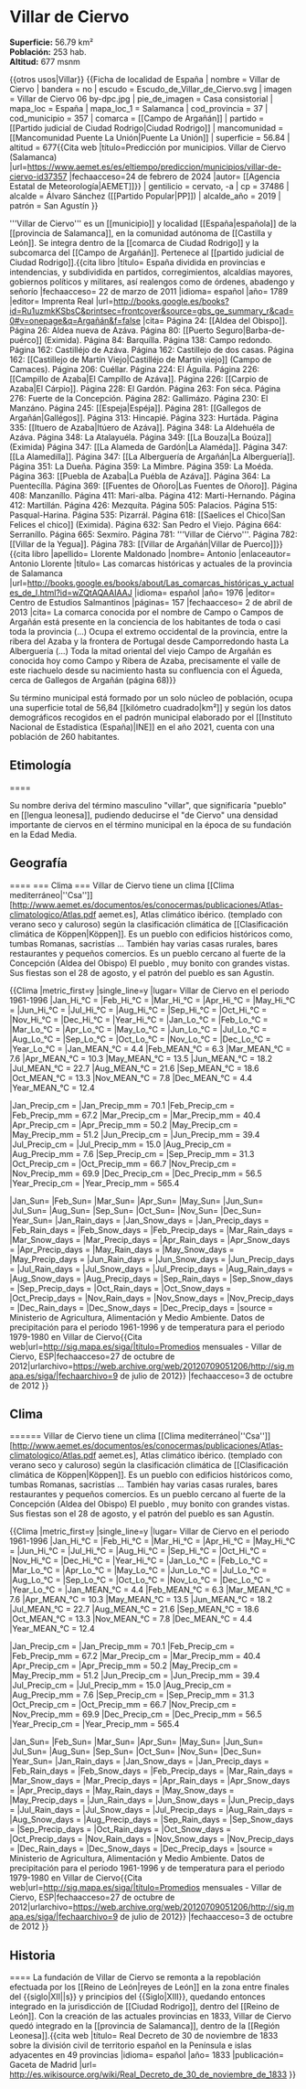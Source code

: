# Villar de Ciervo

**Superficie:** 56.79 km²  
**Población:** 253 hab.  
**Altitud:** 677 msnm  

{{otros usos|Villar}}
{{Ficha de localidad de España
| nombre = Villar de Ciervo
| bandera = no
| escudo = Escudo_de_Villar_de_Ciervo.svg
| imagen = Villar de Ciervo 06 by-dpc.jpg
| pie_de_imagen = Casa consistorial
| mapa_loc = España
| mapa_loc_1 = Salamanca
| cod_provincia = 37
| cod_municipio = 357
| comarca = [[Campo de Argañán]]
| partido = [[Partido judicial de Ciudad Rodrigo|Ciudad Rodrigo]]
| mancomunidad = [[Mancomunidad Puente La Unión|Puente La Unión]]
| superficie = 56.84
| altitud = 677<ref>{{Cita web |título=Predicción por municipios. Villar de Ciervo (Salamanca) |url=https://www.aemet.es/es/eltiempo/prediccion/municipios/villar-de-ciervo-id37357 |fechaacceso=24 de febrero de 2024 |autor= [[Agencia Estatal de Meteorología|AEMET]]}}</ref>
| gentilicio = cervato, -a
| cp = 37486
| alcalde = Álvaro Sánchez ([[Partido Popular|PP]])
| alcalde_año = 2019
| patrón = San Agustín
}}

'''Villar de Ciervo''' es un [[municipio]] y localidad [[España|española]] de la [[provincia de Salamanca]], en la comunidad autónoma de [[Castilla y León]]. Se integra dentro de la [[comarca de Ciudad Rodrigo]] y la subcomarca del [[Campo de Argañán]]. Pertenece al [[partido judicial de Ciudad Rodrigo]].<ref name=ref_duplicada_1>{{cita libro |título= España dividida en provincias e intendencias, y subdividida en partidos, corregimientos, alcaldías mayores, gobiernos políticos y militares, así realengos como de órdenes, abadengo y señorío |fechaacceso= 22 de marzo de 2011 |idioma= español |año= 1789 |editor= Imprenta Real |url=http://books.google.es/books?id=Ru1uzmkKSbsC&printsec=frontcover&source=gbs_ge_summary_r&cad=0#v=onepage&q=Argañán&f=false |cita= Página 24: [[Aldea del Obispo]]. Página 26: Aldea nueva de Azáva. Página 80: [[Puerto Seguro|Barba-de-puérco]] (Eximida). Página 84: Barquílla. Página 138: Campo redondo. Página 162: Castilléjo de Azáva. Página 162: Castillejo de dos casas. Página 162: [[Castillejo de Martín Viejo|Castilléjo de Martín viejo]] (Campo de Camaces). Página 206: Cuéllar. Página 224: El Águila. Página 226: [[Campillo de Azaba|El Campíllo de Azáva]]. Página 226: [[Carpio de Azaba|El Cárpio]]. Página 228: El Gardón. Página 263: Fon séca. Página 276: Fuerte de la Concepción. Página 282: Gallimázo. Página 230: El Manzáno. Página 245: [[Espeja|Espéja]]. Página 281: [[Gallegos de Argañán|Gallégos]]. Página 313: Hincapié. Página 323: Hurtáda. Página 335: [[Ituero de Azaba|Itúero de Azáva]]. Página 348: La Aldehuéla de Azáva. Página 348: La Atalayuéla. Página 349: [[La Bouza|La Boúza]] (Eximida) Página 347: [[La Alameda de Gardón|La Alaméda]]. Página 347: [[La Alamedilla]]. Página 347: [[La Alberguería de Argañán|La Alberguería]]. Página 351: La Dueña. Página 359: La Mimbre. Página 359: La Moéda. Página 363: [[Puebla de Azaba|La Puébla de Azáva]]. Página 364: La Puentecílla. Página 369: [[Fuentes de Oñoro|Las Fuentes de Oñoro]]. Página 408: Manzaníllo. Página 411: Mari-alba. Página 412: Marti-Hernando. Página 412: Martillán. Página 426: Mezquíta. Página 505: Palacios. Página 515: Pasqual-Harina. Página 535: Pizarrál. Página 618: [[Saelices el Chico|San Felices el chico]] (Eximida). Página 632: San Pedro el Viejo. Página 664: Serraníllo. Página 665: Sexmíro. Página 781: '''Villar de Ciérvo'''. Página 782: [[Villar de la Yegua]]. Página 783: [[Villar de Argañán|Villar de Puerco]]}}</ref><ref name=ref_duplicada_2>{{cita libro |apellido= Llorente Maldonado |nombre= Antonio |enlaceautor= Antonio Llorente |título= Las comarcas históricas y actuales de la provincia de Salamanca |url=http://books.google.es/books/about/Las_comarcas_históricas_y_actuales_de_l.html?id=wZQtAQAAIAAJ |idioma= español |año= 1976 |editor= Centro de Estudios Salmantinos |páginas= 157 |fechaacceso= 2 de abril de 2013 |cita= La comarca conocida por el nombre de Campo o Campos de Argañán está presente en la conciencia de los habitantes de toda o casi toda la provincia (...) Ocupa el extremo occidental de la provincia, entre la ribera del Azaba y la frontera de Portugal desde Camporredondo hasta La Alberguería (...) Toda la mitad oriental del viejo Campo de Argañán es conocida hoy como Campo y Ribera de Azaba, precisamente el valle de este riachuelo desde su nacimiento hasta su confluencia con el Águeda, cerca de Gallegos de Argañán (página 68)}}</ref>

Su término municipal está formado por un solo núcleo de población, ocupa una superficie total de 56,84&nbsp;[[kilómetro cuadrado|km²]] y según los datos demográficos recogidos en el padrón municipal elaborado por el [[Instituto Nacional de Estadística (España)|INE]] en el año 2021, cuenta con una población de 260 habitantes.

## Etimología

====

Su nombre deriva del término masculino "villar", que significaría "pueblo" en [[lengua leonesa]], pudiendo deducirse el "de Ciervo" una densidad importante de ciervos en el término municipal en la época de su fundación en la Edad Media.

## Geografía

====
=== Clima ===
Villar de Ciervo tiene un clima [[Clima mediterráneo|''Csa'']]<ref name="test23">[http://www.aemet.es/documentos/es/conocermas/publicaciones/Atlas-climatologico/Atlas.pdf aemet.es], Atlas climático ibérico.</ref> (templado con verano seco y caluroso) según la clasificación climática de [[Clasificación climática de Köppen|Köppen]].
Es un pueblo con edificios históricos como, tumbas Romanas, sacristías ... También hay varias casas rurales, bares restaurantes y pequeños comercios.
Es un pueblo cercano al fuerte de la Concepción (Aldea del Obispo)
El pueblo , muy bonito con grandes vistas.
Sus fiestas son el 28 de agosto, y el patrón del pueblo es san Agustín. 

{{Clima
|metric_first=y 
|single_line=y
|lugar= Villar de Ciervo en el periodo 1961-1996
|Jan_Hi_°C = 
|Feb_Hi_°C = 
|Mar_Hi_°C =
|Apr_Hi_°C = 
|May_Hi_°C = 
|Jun_Hi_°C = 
|Jul_Hi_°C = 
|Aug_Hi_°C = 
|Sep_Hi_°C = 
|Oct_Hi_°C = 
|Nov_Hi_°C = 
|Dec_Hi_°C = 
|Year_Hi_°C = 
|Jan_Lo_°C = 
|Feb_Lo_°C = 
|Mar_Lo_°C = 
|Apr_Lo_°C = 
|May_Lo_°C = 
|Jun_Lo_°C = 
|Jul_Lo_°C = 
|Aug_Lo_°C = 
|Sep_Lo_°C = 
|Oct_Lo_°C = 
|Nov_Lo_°C = 
|Dec_Lo_°C = 
|Year_Lo_°C = 
|Jan_MEAN_°C = 4.4
|Feb_MEAN_°C = 6.3
|Mar_MEAN_°C = 7.6
|Apr_MEAN_°C = 10.3
|May_MEAN_°C = 13.5
|Jun_MEAN_°C = 18.2
|Jul_MEAN_°C = 22.7
|Aug_MEAN_°C = 21.6
|Sep_MEAN_°C = 18.6
|Oct_MEAN_°C = 13.3
|Nov_MEAN_°C = 7.8
|Dec_MEAN_°C = 4.4
|Year_MEAN_°C = 12.4


|Jan_Precip_cm =       |Jan_Precip_mm = 70.1
|Feb_Precip_cm =       |Feb_Precip_mm = 67.2
|Mar_Precip_cm =       |Mar_Precip_mm = 40.4
|Apr_Precip_cm =       |Apr_Precip_mm = 50.2
|May_Precip_cm =       |May_Precip_mm = 51.2
|Jun_Precip_cm =       |Jun_Precip_mm = 39.4
|Jul_Precip_cm =       |Jul_Precip_mm = 15.0
|Aug_Precip_cm =       |Aug_Precip_mm = 7.6
|Sep_Precip_cm =       |Sep_Precip_mm = 31.3
|Oct_Precip_cm =       |Oct_Precip_mm = 66.7
|Nov_Precip_cm =       |Nov_Precip_mm = 69.9
|Dec_Precip_cm =       |Dec_Precip_mm = 56.5   
|Year_Precip_cm =      |Year_Precip_mm = 565.4


|Jan_Sun= 
|Feb_Sun= 
|Mar_Sun= 
|Apr_Sun= 
|May_Sun= 
|Jun_Sun= 
|Jul_Sun= 
|Aug_Sun= 
|Sep_Sun= 
|Oct_Sun= 
|Nov_Sun= 
|Dec_Sun= 
|Year_Sun= 
|Jan_Rain_days =    |Jan_Snow_days =    |Jan_Precip_days = 
|Feb_Rain_days =    |Feb_Snow_days =    |Feb_Precip_days = 
|Mar_Rain_days =    |Mar_Snow_days =    |Mar_Precip_days = 
|Apr_Rain_days =    |Apr_Snow_days =    |Apr_Precip_days = 
|May_Rain_days =    |May_Snow_days =    |May_Precip_days = 
|Jun_Rain_days =    |Jun_Snow_days =    |Jun_Precip_days = 
|Jul_Rain_days =    |Jul_Snow_days =    |Jul_Precip_days = 
|Aug_Rain_days =    |Aug_Snow_days =    |Aug_Precip_days = 
|Sep_Rain_days =    |Sep_Snow_days =    |Sep_Precip_days = 
|Oct_Rain_days =    |Oct_Snow_days =    |Oct_Precip_days = 
|Nov_Rain_days =    |Nov_Snow_days =    |Nov_Precip_days = 
|Dec_Rain_days =    |Dec_Snow_days =    |Dec_Precip_days = 
|source = Ministerio de Agricultura, Alimentación y Medio Ambiente. Datos de precipitación para el periodo 1961-1996 y de temperatura para el periodo 1979-1980 en Villar de Ciervo<ref>{{Cita web|url=http://sig.mapa.es/siga/|título=Promedios mensuales - Villar de Ciervo, ESP|fechaacceso=27 de octubre de 2012|urlarchivo=https://web.archive.org/web/20120709051206/http://sig.mapa.es/siga/|fechaarchivo=9 de julio de 2012}}</ref>
|fechaacceso=3 de octubre de 2012
}}

## Clima

======
Villar de Ciervo tiene un clima [[Clima mediterráneo|''Csa'']]<ref name="test23">[http://www.aemet.es/documentos/es/conocermas/publicaciones/Atlas-climatologico/Atlas.pdf aemet.es], Atlas climático ibérico.</ref> (templado con verano seco y caluroso) según la clasificación climática de [[Clasificación climática de Köppen|Köppen]].
Es un pueblo con edificios históricos como, tumbas Romanas, sacristías ... También hay varias casas rurales, bares restaurantes y pequeños comercios.
Es un pueblo cercano al fuerte de la Concepción (Aldea del Obispo)
El pueblo , muy bonito con grandes vistas.
Sus fiestas son el 28 de agosto, y el patrón del pueblo es san Agustín. 

{{Clima
|metric_first=y 
|single_line=y
|lugar= Villar de Ciervo en el periodo 1961-1996
|Jan_Hi_°C = 
|Feb_Hi_°C = 
|Mar_Hi_°C =
|Apr_Hi_°C = 
|May_Hi_°C = 
|Jun_Hi_°C = 
|Jul_Hi_°C = 
|Aug_Hi_°C = 
|Sep_Hi_°C = 
|Oct_Hi_°C = 
|Nov_Hi_°C = 
|Dec_Hi_°C = 
|Year_Hi_°C = 
|Jan_Lo_°C = 
|Feb_Lo_°C = 
|Mar_Lo_°C = 
|Apr_Lo_°C = 
|May_Lo_°C = 
|Jun_Lo_°C = 
|Jul_Lo_°C = 
|Aug_Lo_°C = 
|Sep_Lo_°C = 
|Oct_Lo_°C = 
|Nov_Lo_°C = 
|Dec_Lo_°C = 
|Year_Lo_°C = 
|Jan_MEAN_°C = 4.4
|Feb_MEAN_°C = 6.3
|Mar_MEAN_°C = 7.6
|Apr_MEAN_°C = 10.3
|May_MEAN_°C = 13.5
|Jun_MEAN_°C = 18.2
|Jul_MEAN_°C = 22.7
|Aug_MEAN_°C = 21.6
|Sep_MEAN_°C = 18.6
|Oct_MEAN_°C = 13.3
|Nov_MEAN_°C = 7.8
|Dec_MEAN_°C = 4.4
|Year_MEAN_°C = 12.4


|Jan_Precip_cm =       |Jan_Precip_mm = 70.1
|Feb_Precip_cm =       |Feb_Precip_mm = 67.2
|Mar_Precip_cm =       |Mar_Precip_mm = 40.4
|Apr_Precip_cm =       |Apr_Precip_mm = 50.2
|May_Precip_cm =       |May_Precip_mm = 51.2
|Jun_Precip_cm =       |Jun_Precip_mm = 39.4
|Jul_Precip_cm =       |Jul_Precip_mm = 15.0
|Aug_Precip_cm =       |Aug_Precip_mm = 7.6
|Sep_Precip_cm =       |Sep_Precip_mm = 31.3
|Oct_Precip_cm =       |Oct_Precip_mm = 66.7
|Nov_Precip_cm =       |Nov_Precip_mm = 69.9
|Dec_Precip_cm =       |Dec_Precip_mm = 56.5   
|Year_Precip_cm =      |Year_Precip_mm = 565.4


|Jan_Sun= 
|Feb_Sun= 
|Mar_Sun= 
|Apr_Sun= 
|May_Sun= 
|Jun_Sun= 
|Jul_Sun= 
|Aug_Sun= 
|Sep_Sun= 
|Oct_Sun= 
|Nov_Sun= 
|Dec_Sun= 
|Year_Sun= 
|Jan_Rain_days =    |Jan_Snow_days =    |Jan_Precip_days = 
|Feb_Rain_days =    |Feb_Snow_days =    |Feb_Precip_days = 
|Mar_Rain_days =    |Mar_Snow_days =    |Mar_Precip_days = 
|Apr_Rain_days =    |Apr_Snow_days =    |Apr_Precip_days = 
|May_Rain_days =    |May_Snow_days =    |May_Precip_days = 
|Jun_Rain_days =    |Jun_Snow_days =    |Jun_Precip_days = 
|Jul_Rain_days =    |Jul_Snow_days =    |Jul_Precip_days = 
|Aug_Rain_days =    |Aug_Snow_days =    |Aug_Precip_days = 
|Sep_Rain_days =    |Sep_Snow_days =    |Sep_Precip_days = 
|Oct_Rain_days =    |Oct_Snow_days =    |Oct_Precip_days = 
|Nov_Rain_days =    |Nov_Snow_days =    |Nov_Precip_days = 
|Dec_Rain_days =    |Dec_Snow_days =    |Dec_Precip_days = 
|source = Ministerio de Agricultura, Alimentación y Medio Ambiente. Datos de precipitación para el periodo 1961-1996 y de temperatura para el periodo 1979-1980 en Villar de Ciervo<ref>{{Cita web|url=http://sig.mapa.es/siga/|título=Promedios mensuales - Villar de Ciervo, ESP|fechaacceso=27 de octubre de 2012|urlarchivo=https://web.archive.org/web/20120709051206/http://sig.mapa.es/siga/|fechaarchivo=9 de julio de 2012}}</ref>
|fechaacceso=3 de octubre de 2012
}}

## Historia

====
La fundación de Villar de Ciervo se remonta a la repoblación efectuada por los [[Reino de León|reyes de León]] en la zona entre finales del {{siglo|XII||s}} y principios del {{Siglo|XIII}}, quedando entonces integrado en la jurisdicción de [[Ciudad Rodrigo]], dentro del [[Reino de León]]. Con la creación de las actuales provincias en 1833, Villar de Ciervo quedó integrado en la [[provincia de Salamanca]], dentro de la [[Región Leonesa]].<ref>{{cita web |título= Real Decreto de 30 de noviembre de 1833 sobre la división civil de territorio español en la Península e islas adyacentes en 49 provincias |idioma= español |año= 1833 |publicación= Gaceta de Madrid |url= http://es.wikisource.org/wiki/Real_Decreto_de_30_de_noviembre_de_1833 }}</ref>